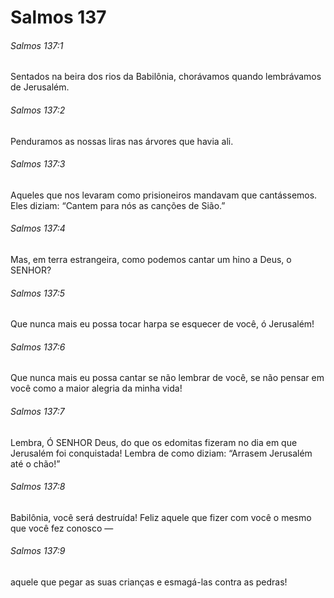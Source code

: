 # Salmos 137

###### Salmos 137:1

Sentados na beira dos rios da Babilônia, chorávamos quando lembrávamos de Jerusalém.

###### Salmos 137:2

Penduramos as nossas liras nas árvores que havia ali.

###### Salmos 137:3

Aqueles que nos levaram como prisioneiros mandavam que cantássemos. Eles diziam: “Cantem para nós as canções de Sião.”

###### Salmos 137:4

Mas, em terra estrangeira, como podemos cantar um hino a Deus, o SENHOR?

###### Salmos 137:5

Que nunca mais eu possa tocar harpa se esquecer de você, ó Jerusalém!

###### Salmos 137:6

Que nunca mais eu possa cantar se não lembrar de você, se não pensar em você como a maior alegria da minha vida!

###### Salmos 137:7

Lembra, Ó SENHOR Deus, do que os edomitas fizeram no dia em que Jerusalém foi conquistada! Lembra de como diziam: “Arrasem Jerusalém até o chão!”

###### Salmos 137:8

Babilônia, você será destruída! Feliz aquele que fizer com você o mesmo que você fez conosco —

###### Salmos 137:9

aquele que pegar as suas crianças e esmagá-las contra as pedras!

